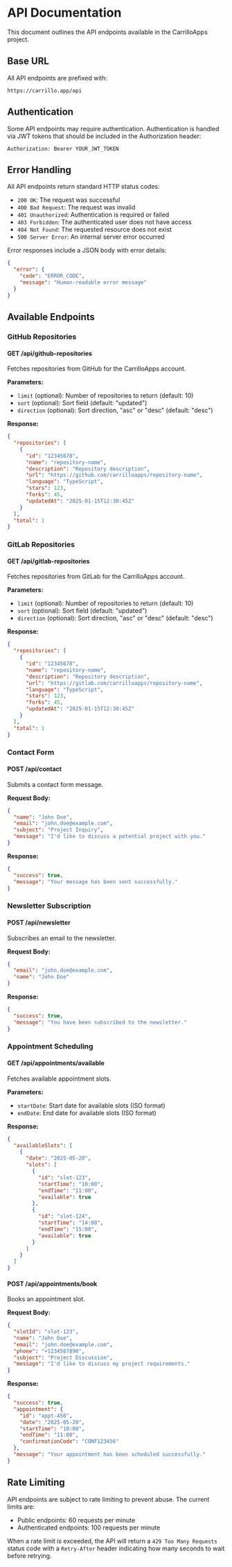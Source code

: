 # API Documentation

This document outlines the API endpoints available in the CarrilloApps project.

## Base URL

All API endpoints are prefixed with:

```
https://carrillo.app/api
```

## Authentication

Some API endpoints may require authentication. Authentication is handled via JWT tokens that should be included in the Authorization header:

```
Authorization: Bearer YOUR_JWT_TOKEN
```

## Error Handling

All API endpoints return standard HTTP status codes:

- `200 OK`: The request was successful
- `400 Bad Request`: The request was invalid
- `401 Unauthorized`: Authentication is required or failed
- `403 Forbidden`: The authenticated user does not have access
- `404 Not Found`: The requested resource does not exist
- `500 Server Error`: An internal server error occurred

Error responses include a JSON body with error details:

```json
{
  "error": {
    "code": "ERROR_CODE",
    "message": "Human-readable error message"
  }
}
```

## Available Endpoints

### GitHub Repositories

#### GET /api/github-repositories

Fetches repositories from GitHub for the CarrilloApps account.

**Parameters:**
- `limit` (optional): Number of repositories to return (default: 10)
- `sort` (optional): Sort field (default: "updated")
- `direction` (optional): Sort direction, "asc" or "desc" (default: "desc")

**Response:**
```json
{
  "repositories": [
    {
      "id": "12345678",
      "name": "repository-name",
      "description": "Repository description",
      "url": "https://github.com/carrilloapps/repository-name",
      "language": "TypeScript",
      "stars": 123,
      "forks": 45,
      "updatedAt": "2025-01-15T12:30:45Z"
    }
  ],
  "total": 1
}
```

### GitLab Repositories

#### GET /api/gitlab-repositories

Fetches repositories from GitLab for the CarrilloApps account.

**Parameters:**
- `limit` (optional): Number of repositories to return (default: 10)
- `sort` (optional): Sort field (default: "updated")
- `direction` (optional): Sort direction, "asc" or "desc" (default: "desc")

**Response:**
```json
{
  "repositories": [
    {
      "id": "12345678",
      "name": "repository-name",
      "description": "Repository description",
      "url": "https://gitlab.com/carrilloapps/repository-name",
      "language": "TypeScript",
      "stars": 123,
      "forks": 45,
      "updatedAt": "2025-01-15T12:30:45Z"
    }
  ],
  "total": 1
}
```

### Contact Form

#### POST /api/contact

Submits a contact form message.

**Request Body:**
```json
{
  "name": "John Doe",
  "email": "john.doe@example.com",
  "subject": "Project Inquiry",
  "message": "I'd like to discuss a potential project with you."
}
```

**Response:**
```json
{
  "success": true,
  "message": "Your message has been sent successfully."
}
```

### Newsletter Subscription

#### POST /api/newsletter

Subscribes an email to the newsletter.

**Request Body:**
```json
{
  "email": "john.doe@example.com",
  "name": "John Doe"
}
```

**Response:**
```json
{
  "success": true,
  "message": "You have been subscribed to the newsletter."
}
```

### Appointment Scheduling

#### GET /api/appointments/available

Fetches available appointment slots.

**Parameters:**
- `startDate`: Start date for available slots (ISO format)
- `endDate`: End date for available slots (ISO format)

**Response:**
```json
{
  "availableSlots": [
    {
      "date": "2025-05-20",
      "slots": [
        {
          "id": "slot-123",
          "startTime": "10:00",
          "endTime": "11:00",
          "available": true
        },
        {
          "id": "slot-124",
          "startTime": "14:00",
          "endTime": "15:00",
          "available": true
        }
      ]
    }
  ]
}
```

#### POST /api/appointments/book

Books an appointment slot.

**Request Body:**
```json
{
  "slotId": "slot-123",
  "name": "John Doe",
  "email": "john.doe@example.com",
  "phone": "+1234567890",
  "subject": "Project Discussion",
  "message": "I'd like to discuss my project requirements."
}
```

**Response:**
```json
{
  "success": true,
  "appointment": {
    "id": "appt-456",
    "date": "2025-05-20",
    "startTime": "10:00",
    "endTime": "11:00",
    "confirmationCode": "CONF123456"
  },
  "message": "Your appointment has been scheduled successfully."
}
```

## Rate Limiting

API endpoints are subject to rate limiting to prevent abuse. The current limits are:

- Public endpoints: 60 requests per minute
- Authenticated endpoints: 100 requests per minute

When a rate limit is exceeded, the API will return a `429 Too Many Requests` status code with a `Retry-After` header indicating how many seconds to wait before retrying.

